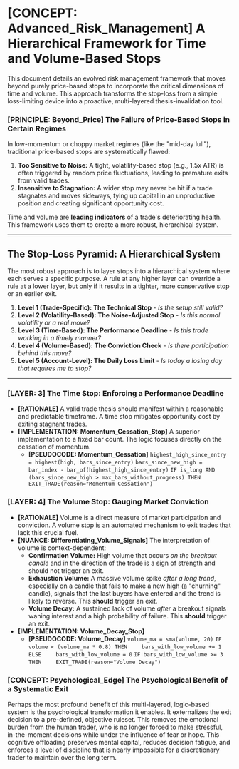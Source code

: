 # [CONCEPT: Advanced_Risk_Management] A Hierarchical Framework for Time and Volume-Based Stops

This document details an evolved risk management framework that moves beyond purely price-based stops to incorporate the critical dimensions of time and volume. This approach transforms the stop-loss from a simple loss-limiting device into a proactive, multi-layered thesis-invalidation tool.

### [PRINCIPLE: Beyond_Price] The Failure of Price-Based Stops in Certain Regimes

In low-momentum or choppy market regimes (like the "mid-day lull"), traditional price-based stops are systematically flawed:

1.  **Too Sensitive to Noise:** A tight, volatility-based stop (e.g., 1.5x ATR) is often triggered by random price fluctuations, leading to premature exits from valid trades.
2.  **Insensitive to Stagnation:** A wider stop may never be hit if a trade stagnates and moves sideways, tying up capital in an unproductive position and creating significant opportunity cost.

Time and volume are **leading indicators** of a trade's deteriorating health. This framework uses them to create a more robust, hierarchical system.

--- 

## The Stop-Loss Pyramid: A Hierarchical System

The most robust approach is to layer stops into a hierarchical system where each serves a specific purpose. A rule at any higher layer can override a rule at a lower layer, but only if it results in a tighter, more conservative stop or an earlier exit.

1.  **Level 1 (Trade-Specific): The Technical Stop** - *Is the setup still valid?*
2.  **Level 2 (Volatility-Based): The Noise-Adjusted Stop** - *Is this normal volatility or a real move?*
3.  **Level 3 (Time-Based): The Performance Deadline** - *Is this trade working in a timely manner?*
4.  **Level 4 (Volume-Based): The Conviction Check** - *Is there participation behind this move?*
5.  **Level 5 (Account-Level): The Daily Loss Limit** - *Is today a losing day that requires me to stop?*

--- 

### [LAYER: 3] The Time Stop: Enforcing a Performance Deadline

- **[RATIONALE]** A valid trade thesis should manifest within a reasonable and predictable timeframe. A time stop mitigates opportunity cost by exiting stagnant trades.
- **[IMPLEMENTATION: Momentum_Cessation_Stop]** A superior implementation to a fixed bar count. The logic focuses directly on the cessation of momentum.
    - **[PSEUDOCODE: Momentum_Cessation]**
        `highest_high_since_entry = highest(high, bars_since_entry)`
        `bars_since_new_high = bar_index - bar_of(highest_high_since_entry)`
        `IF is_long AND (bars_since_new_high > max_bars_without_progress) THEN`
        `    EXIT_TRADE(reason="Momentum Cessation")`

### [LAYER: 4] The Volume Stop: Gauging Market Conviction

- **[RATIONALE]** Volume is a direct measure of market participation and conviction. A volume stop is an automated mechanism to exit trades that lack this crucial fuel.
- **[NUANCE: Differentiating_Volume_Signals]** The interpretation of volume is context-dependent:
    - **Confirmation Volume:** High volume that occurs *on the breakout candle* and in the direction of the trade is a sign of strength and should not trigger an exit.
    - **Exhaustion Volume:** A massive volume spike *after a long trend*, especially on a candle that fails to make a new high (a "churning" candle), signals that the last buyers have entered and the trend is likely to reverse. This **should** trigger an exit.
    - **Volume Decay:** A sustained lack of volume *after* a breakout signals waning interest and a high probability of failure. This **should** trigger an exit.
- **[IMPLEMENTATION: Volume_Decay_Stop]**
    - **[PSEUDOCODE: Volume_Decay]**
        `volume_ma = sma(volume, 20)`
        `IF volume < (volume_ma * 0.8) THEN`
        `    bars_with_low_volume += 1`
        `ELSE`
        `    bars_with_low_volume = 0`
        `IF bars_with_low_volume >= 3 THEN`
        `    EXIT_TRADE(reason="Volume Decay")`

### [CONCEPT: Psychological_Edge] The Psychological Benefit of a Systematic Exit

Perhaps the most profound benefit of this multi-layered, logic-based system is the psychological transformation it enables. It externalizes the exit decision to a pre-defined, objective ruleset. This removes the emotional burden from the human trader, who is no longer forced to make stressful, in-the-moment decisions while under the influence of fear or hope. This cognitive offloading preserves mental capital, reduces decision fatigue, and enforces a level of discipline that is nearly impossible for a discretionary trader to maintain over the long term.